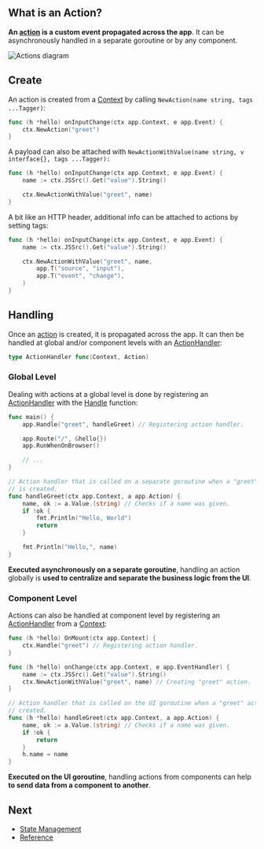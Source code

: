 ## What is an Action?

**An [action](/reference#Action) is a custom event propagated across the app**. It can be asynchronously handled in a separate goroutine or by any component.

![Actions diagram](/web/images/actions.svg)

## Create

An action is created from a [Context](/reference#Context) by calling `NewAction(name string, tags ...Tagger)`:

```go
func (h *hello) onInputChange(ctx app.Context, e app.Event) {
	ctx.NewAction("greet")
}
```

A payload can also be attached with `NewActionWithValue(name string, v interface{}, tags ...Tagger):`

```go
func (h *hello) onInputChange(ctx app.Context, e app.Event) {
	name := ctx.JSSrc().Get("value").String()

	ctx.NewActionWithValue("greet", name)
}
```

A bit like an HTTP header, additional info can be attached to actions by setting tags:

```go
func (h *hello) onInputChange(ctx app.Context, e app.Event) {
	name := ctx.JSSrc().Get("value").String()

	ctx.NewActionWithValue("greet", name,
		app.T("source", "input"),
		app.T("event", "change"),
	)
}
```

## Handling

Once an [action](/reference#Action) is created, it is propagated across the app. It can then be handled at global and/or component levels with an [ActionHandler](/reference#ActionHandler):

```go
type ActionHandler func(Context, Action)
```

### Global Level

Dealing with actions at a global level is done by registering an [ActionHandler](/reference#ActionHandler) with the [Handle](/reference#Handle) function:

```go
func main() {
	app.Handle("greet", handleGreet) // Registering action handler.

	app.Route("/", &hello{})
	app.RunWhenOnBrowser()

	// ...
}

// Action handler that is called on a separate goroutine when a "greet" action
// is created.
func handleGreet(ctx app.Context, a app.Action) {
	name, ok := a.Value.(string) // Checks if a name was given.
	if !ok {
		fmt.Println("Hello, World")
		return
	}

	fmt.Println("Hello,", name)
}
```

**Executed asynchronously on a separate goroutine**, handling an action globally is **used to centralize and separate the business logic from the UI**.

### Component Level

Actions can also be handled at component level by registering an [ActionHandler](/reference#ActionHandler) from a [Context](/reference#Context):

```go
func (h *hello) OnMount(ctx app.Context) {
	ctx.Handle("greet") // Registering action handler.
}

func (h *hello) onChange(ctx app.Context, e app.EventHandler) {
	name := ctx.JSSrc().Get("value").String()
	ctx.NewActionWithValue("greet", name) // Creating "greet" action.
}

// Action handler that is called on the UI goroutine when a "greet" action is
// created.
func (h *hello) handleGreet(ctx app.Context, a app.Action) {
	name, ok := a.Value.(string) // Checks if a name was given.
	if !ok {
		return
	}
	h.name = name
}
```

**Executed on the UI goroutine**, handling actions from components can help **to send data from a component to another**.

## Next

- [State Management](/states)
- [Reference](/reference)
